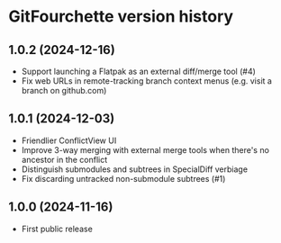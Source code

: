 # GitFourchette version history

## 1.0.2 (2024-12-16)

- Support launching a Flatpak as an external diff/merge tool (#4)
- Fix web URLs in remote-tracking branch context menus (e.g. visit a branch on github.com)

## 1.0.1 (2024-12-03)

- Friendlier ConflictView UI
- Improve 3-way merging with external merge tools when there's no ancestor in the conflict
- Distinguish submodules and subtrees in SpecialDiff verbiage
- Fix discarding untracked non-submodule subtrees (#1)

## 1.0.0 (2024-11-16)

- First public release
